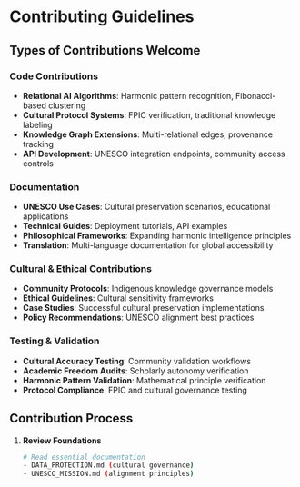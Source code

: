 # Contributing Guidelines

## Types of Contributions Welcome

### Code Contributions
- **Relational AI Algorithms**: Harmonic pattern recognition, Fibonacci-based clustering
- **Cultural Protocol Systems**: FPIC verification, traditional knowledge labeling
- **Knowledge Graph Extensions**: Multi-relational edges, provenance tracking
- **API Development**: UNESCO integration endpoints, community access controls

### Documentation
- **UNESCO Use Cases**: Cultural preservation scenarios, educational applications
- **Technical Guides**: Deployment tutorials, API examples
- **Philosophical Frameworks**: Expanding harmonic intelligence principles
- **Translation**: Multi-language documentation for global accessibility

### Cultural & Ethical Contributions
- **Community Protocols**: Indigenous knowledge governance models
- **Ethical Guidelines**: Cultural sensitivity frameworks
- **Case Studies**: Successful cultural preservation implementations
- **Policy Recommendations**: UNESCO alignment best practices

### Testing & Validation
- **Cultural Accuracy Testing**: Community validation workflows
- **Academic Freedom Audits**: Scholarly autonomy verification
- **Harmonic Pattern Validation**: Mathematical principle verification
- **Protocol Compliance**: FPIC and cultural governance testing

## Contribution Process

1. **Review Foundations**
   ```bash
   # Read essential documentation
   - DATA_PROTECTION.md (cultural governance)
   - UNESCO_MISSION.md (alignment principles)
